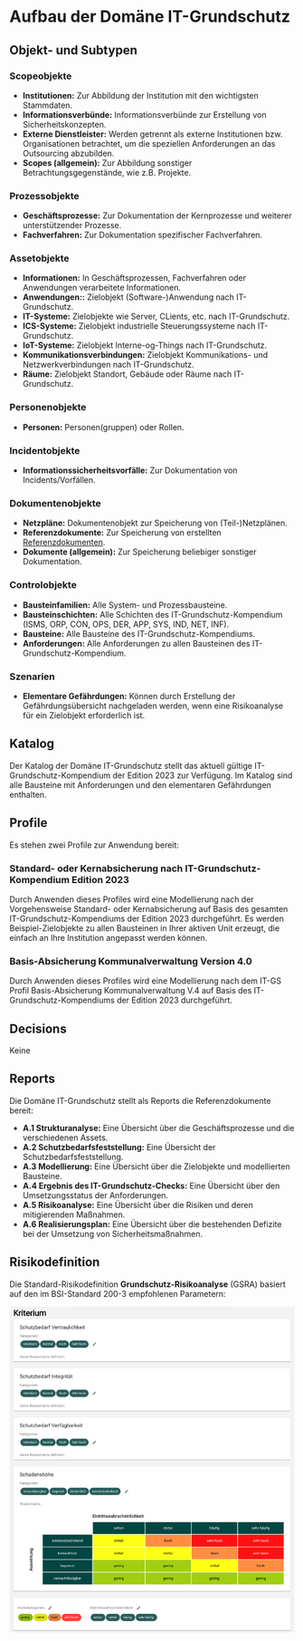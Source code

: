 # Aufbau der Domäne IT-Grundschutz

## Objekt- und Subtypen

### Scopeobjekte

- **Institutionen:** Zur Abbildung der Institution mit den wichtigsten Stammdaten.
- **Informationsverbünde:** Informationsverbünde zur Erstellung von Sicherheitskonzepten.
- **Externe Dienstleister:** Werden getrennt als externe Institutionen bzw. Organisationen betrachtet, um die speziellen Anforderungen an das Outsourcing abzubilden.
- **Scopes (allgemein):** Zur Abbildung sonstiger Betrachtungsgegenstände, wie z.B. Projekte.

### Prozessobjekte

- **Geschäftsprozesse:** Zur Dokumentation der Kernprozesse und weiterer unterstützender Prozesse.
- **Fachverfahren:** Zur Dokumentation spezifischer Fachverfahren.

### Assetobjekte

- **Informationen:** In Geschäftsprozessen, Fachverfahren oder Anwendungen verarbeitete Informationen.
- **Anwendungen::** Zielobjekt (Software-)Anwendung nach IT-Grundschutz.
- **IT-Systeme:** Zielobjekte wie Server, CLients, etc. nach IT-Grundschutz.
- **ICS-Systeme:** Zielobjekt industrielle Steuerungssysteme nach IT-Grundschutz.
- **IoT-Systeme:** Zielobjekt Interne-og-Things nach IT-Grundschutz.
- **Kommunikationsverbindungen:** Zielobjekt Kommunikations- und Netzwerkverbindungen nach IT-Grundschutz.
- **Räume:** Zielobjekt Standort, Gebäude oder Räume nach IT-Grundschutz.

### Personenobjekte

- **Personen:** Personen(gruppen) oder Rollen.

### Incidentobjekte

- **Informationssicherheitsvorfälle:** Zur Dokumentation von Incidents/Vorfällen.

### Dokumentenobjekte

- **Netzpläne:** Dokumentenobjekt zur Speicherung von (Teil-)Netzplänen.
- **Referenzdokumente:** Zur Speicherung von erstellten [Referenzdokumenten](#reports).
- **Dokumente (allgemein):** Zur Speicherung beliebiger sonstiger Dokumentation.

### Controlobjekte

- **Bausteinfamilien:** Alle System- und Prozessbausteine.
- **Bausteinschichten:** Alle Schichten des IT-Grundschutz-Kompendium (ISMS, ORP, CON, OPS, DER, APP, SYS, IND, NET, INF).
- **Bausteine:** Alle Bausteine des IT-Grundschutz-Kompendiums.
- **Anforderungen:** Alle Anforderungen zu allen Bausteinen des IT-Grundschutz-Kompendium.

### Szenarien

- **Elementare Gefährdungen:** Können durch Erstellung der Gefährdungsübersicht nachgeladen werden, wenn eine Risikoanalyse für ein Zielobjekt erforderlich ist.

## Katalog

Der Katalog der Domäne IT-Grundschutz stellt das aktuell gültige IT-Grundschutz-Kompendium der Edition 2023 zur Verfügung. Im Katalog sind alle Bausteine mit Anforderungen und den elementaren Gefährdungen enthalten.

## Profile

Es stehen zwei Profile zur Anwendung bereit:

### Standard- oder Kernabsicherung nach IT-Grundschutz-Kompendium Edition 2023

Durch Anwenden dieses Profiles wird eine Modellierung nach der Vorgehensweise Standard- oder Kernabsicherung auf Basis des gesamten IT-Grundschutz-Kompendiums der Edition 2023 durchgeführt. Es werden Beispiel-Zielobjekte zu allen Bausteinen in Ihrer aktiven Unit erzeugt, die einfach an Ihre Institution angepasst werden können.

### Basis-Absicherung Kommunalverwaltung Version 4.0

Durch Anwenden dieses Profiles wird eine Modellierung nach dem IT-GS Profil Basis-Absicherung Kommunalverwaltung V.4 auf Basis des IT-Grundschutz-Kompendiums der Edition 2023 durchgeführt.

## Decisions

Keine

## Reports

Die Domäne IT-Grundschutz stellt als Reports die Referenzdokumente bereit:

- **A.1 Strukturanalyse:** Eine Übersicht über die Geschäftsprozesse und die verschiedenen Assets.
- **A.2 Schutzbedarfsfeststellung:** Eine Übersicht der Schutzbedarfsfeststellung.
- **A.3 Modellierung:** Eine Übersicht über die Zielobjekte und modellierten Bausteine.
- **A.4 Ergebnis des IT-Grundschutz-Checks:** Eine Übersicht über den Umsetzungsstatus der Anforderungen.
- **A.5 Risikoanalyse:** Eine Übersicht über die Risiken und deren mitigierenden Maßnahmen.
- **A.6 Realisierungsplan:** Eine Übersicht über die bestehenden Defizite bei der Umsetzung von Sicherheitsmaßnahmen.

## Risikodefinition

Die Standard-Risikodefinition **Grundschutz-Risikoanalyse** (GSRA) basiert auf den im BSI-Standard 200-3 empfohlenen Parametern:

![GSRA](/assets/domain-it-gs/verinice-31_gsra.de.png)
